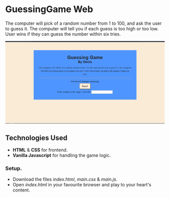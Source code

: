 # GuessingGame Web

The computer will pick of a random number from 1 to 100, and ask the user to guess it. The computer will tell you if each guess is too high or too low. User wins if they can guess the number within six tries.


![The Final Image](Product.png)

## Technologies Used
- **HTML** & **CSS** for frontend.
- **Vanilla Javascript** for handling the game logic.

### Setup.
- Download the files *index.html*, *main.css* & *main.js*.
- Open *index.html* in your favourite browser and play to your heart's content.
